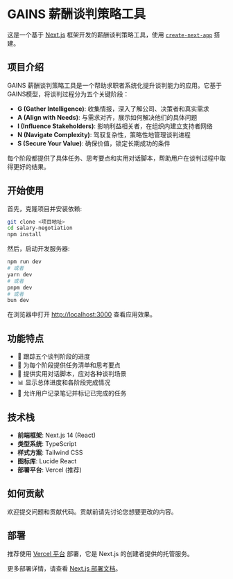 # GAINS 薪酬谈判策略工具

这是一个基于 [Next.js](https://nextjs.org) 框架开发的薪酬谈判策略工具，使用 [`create-next-app`](https://nextjs.org/docs/app/api-reference/cli/create-next-app) 搭建。

## 项目介绍

GAINS 薪酬谈判策略工具是一个帮助求职者系统化提升谈判能力的应用。它基于GAINS模型，将谈判过程分为五个关键阶段：

- **G (Gather Intelligence)**: 收集情报，深入了解公司、决策者和真实需求
- **A (Align with Needs)**: 与需求对齐，展示如何解决他们的具体问题
- **I (Influence Stakeholders)**: 影响利益相关者，在组织内建立支持者网络
- **N (Navigate Complexity)**: 驾驭复杂性，策略性地管理谈判进程
- **S (Secure Your Value)**: 确保价值，锁定长期成功的条件

每个阶段都提供了具体任务、思考要点和实用对话脚本，帮助用户在谈判过程中取得更好的结果。

## 开始使用

首先，克隆项目并安装依赖:

```bash
git clone <项目地址>
cd salary-negotiation
npm install
```

然后，启动开发服务器:

```bash
npm run dev
# 或者
yarn dev
# 或者
pnpm dev
# 或者
bun dev
```

在浏览器中打开 [http://localhost:3000](http://localhost:3000) 查看应用效果。

## 功能特点

- 🚀 跟踪五个谈判阶段的进度
- 📝 为每个阶段提供任务清单和思考要点
- 💬 提供实用对话脚本，应对各种谈判场景
- 📊 显示总体进度和各阶段完成情况
- 📓 允许用户记录笔记并标记已完成的任务

## 技术栈

- **前端框架**: Next.js 14 (React)
- **类型系统**: TypeScript
- **样式方案**: Tailwind CSS
- **图标库**: Lucide React
- **部署平台**: Vercel (推荐)

## 如何贡献

欢迎提交问题和贡献代码。贡献前请先讨论您想要更改的内容。

## 部署

推荐使用 [Vercel 平台](https://vercel.com/new?utm_medium=default-template&filter=next.js&utm_source=create-next-app&utm_campaign=create-next-app-readme) 部署，它是 Next.js 的创建者提供的托管服务。

更多部署详情，请查看 [Next.js 部署文档](https://nextjs.org/docs/app/building-your-application/deploying)。
